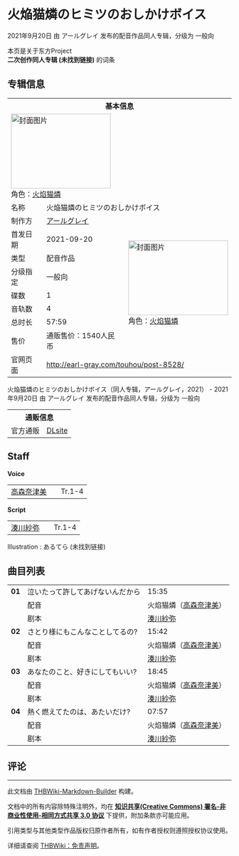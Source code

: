 # 火焔猫燐のヒミツのおしかけボイス

<!-- source html: G:\repos\THBWiki-Markdown-Builder\THBWikiMarkdown\Temp\main\0\03\ns0%3A%E7%81%AB%E7%84%94%E7%8C%AB%E7%87%90%E3%81%AE%E3%83%92%E3%83%9F%E3%83%84%E3%81%AE%E3%81%8A%E3%81%97%E3%81%8B%E3%81%91%E3%83%9C%E3%82%A4%E3%82%B9.html -->

2021年9月20日 由 アールグレイ  发布的配音作品同人专辑，分级为 一般向

本页是关于东方Project  
 **二次创作同人专辑 (未找到链接)** 的词条

## 专辑信息

<table><tbody><tr><th colspan="3">基本信息</th></tr><tr><td class="cover-artwork-mobile" colspan="2"><a href="./文件-火焔猫燐のヒミツのおしかけボイス封面.jpg.md" class="image" title="封面图片"><img alt="封面图片" src="https://upload.thwiki.cc/thumb/3/30/%E7%81%AB%E7%84%94%E7%8C%AB%E7%87%90%E3%81%AE%E3%83%92%E3%83%9F%E3%83%84%E3%81%AE%E3%81%8A%E3%81%97%E3%81%8B%E3%81%91%E3%83%9C%E3%82%A4%E3%82%B9%E5%B0%81%E9%9D%A2.jpg/224px-%E7%81%AB%E7%84%94%E7%8C%AB%E7%87%90%E3%81%AE%E3%83%92%E3%83%9F%E3%83%84%E3%81%AE%E3%81%8A%E3%81%97%E3%81%8B%E3%81%91%E3%83%9C%E3%82%A4%E3%82%B9%E5%B0%81%E9%9D%A2.jpg" decoding="async" loading="lazy" width="224" height="168" srcset="https://upload.thwiki.cc/thumb/3/30/%E7%81%AB%E7%84%94%E7%8C%AB%E7%87%90%E3%81%AE%E3%83%92%E3%83%9F%E3%83%84%E3%81%AE%E3%81%8A%E3%81%97%E3%81%8B%E3%81%91%E3%83%9C%E3%82%A4%E3%82%B9%E5%B0%81%E9%9D%A2.jpg/336px-%E7%81%AB%E7%84%94%E7%8C%AB%E7%87%90%E3%81%AE%E3%83%92%E3%83%9F%E3%83%84%E3%81%AE%E3%81%8A%E3%81%97%E3%81%8B%E3%81%91%E3%83%9C%E3%82%A4%E3%82%B9%E5%B0%81%E9%9D%A2.jpg 1.5x, https://upload.thwiki.cc/thumb/3/30/%E7%81%AB%E7%84%94%E7%8C%AB%E7%87%90%E3%81%AE%E3%83%92%E3%83%9F%E3%83%84%E3%81%AE%E3%81%8A%E3%81%97%E3%81%8B%E3%81%91%E3%83%9C%E3%82%A4%E3%82%B9%E5%B0%81%E9%9D%A2.jpg/448px-%E7%81%AB%E7%84%94%E7%8C%AB%E7%87%90%E3%81%AE%E3%83%92%E3%83%9F%E3%83%84%E3%81%AE%E3%81%8A%E3%81%97%E3%81%8B%E3%81%91%E3%83%9C%E3%82%A4%E3%82%B9%E5%B0%81%E9%9D%A2.jpg 2x" data-file-width="560" data-file-height="420"></a><div class="cover-char">角色：<a href="./火焰猫燐.md" title="火焰猫燐">火焰猫燐</a></div></td>
</tr><tr><td class="label">名称</td><td colspan="2"> 火焔猫燐のヒミツのおしかけボイス </td></tr><tr><td class="label">制作方</td><td><a href="./アールグレイ.md" title="アールグレイ">アールグレイ</a></td><td class="cover-artwork" rowspan="8" style="min-width:224px;"><a href="./文件-火焔猫燐のヒミツのおしかけボイス封面.jpg.md" class="image" title="封面图片"><img alt="封面图片" src="https://upload.thwiki.cc/thumb/3/30/%E7%81%AB%E7%84%94%E7%8C%AB%E7%87%90%E3%81%AE%E3%83%92%E3%83%9F%E3%83%84%E3%81%AE%E3%81%8A%E3%81%97%E3%81%8B%E3%81%91%E3%83%9C%E3%82%A4%E3%82%B9%E5%B0%81%E9%9D%A2.jpg/224px-%E7%81%AB%E7%84%94%E7%8C%AB%E7%87%90%E3%81%AE%E3%83%92%E3%83%9F%E3%83%84%E3%81%AE%E3%81%8A%E3%81%97%E3%81%8B%E3%81%91%E3%83%9C%E3%82%A4%E3%82%B9%E5%B0%81%E9%9D%A2.jpg" decoding="async" loading="lazy" width="224" height="168" srcset="https://upload.thwiki.cc/thumb/3/30/%E7%81%AB%E7%84%94%E7%8C%AB%E7%87%90%E3%81%AE%E3%83%92%E3%83%9F%E3%83%84%E3%81%AE%E3%81%8A%E3%81%97%E3%81%8B%E3%81%91%E3%83%9C%E3%82%A4%E3%82%B9%E5%B0%81%E9%9D%A2.jpg/336px-%E7%81%AB%E7%84%94%E7%8C%AB%E7%87%90%E3%81%AE%E3%83%92%E3%83%9F%E3%83%84%E3%81%AE%E3%81%8A%E3%81%97%E3%81%8B%E3%81%91%E3%83%9C%E3%82%A4%E3%82%B9%E5%B0%81%E9%9D%A2.jpg 1.5x, https://upload.thwiki.cc/thumb/3/30/%E7%81%AB%E7%84%94%E7%8C%AB%E7%87%90%E3%81%AE%E3%83%92%E3%83%9F%E3%83%84%E3%81%AE%E3%81%8A%E3%81%97%E3%81%8B%E3%81%91%E3%83%9C%E3%82%A4%E3%82%B9%E5%B0%81%E9%9D%A2.jpg/448px-%E7%81%AB%E7%84%94%E7%8C%AB%E7%87%90%E3%81%AE%E3%83%92%E3%83%9F%E3%83%84%E3%81%AE%E3%81%8A%E3%81%97%E3%81%8B%E3%81%91%E3%83%9C%E3%82%A4%E3%82%B9%E5%B0%81%E9%9D%A2.jpg 2x" data-file-width="560" data-file-height="420"></a><div class="cover-char">角色：<a href="./火焰猫燐.md" title="火焰猫燐">火焰猫燐</a></div></td>
</tr><tr><td class="label">首发日期</td><td>2021-09-20</td></tr><tr><td class="label">类型</td><td>配音作品</td></tr><tr><td class="label">分级指定</td><td>一般向</td></tr><tr><td class="label">碟数</td><td>1</td></tr><tr><td class="label">音轨数</td><td>4</td></tr><tr><td class="label">总时长</td><td>57:59</td></tr><tr><td class="label">售价</td><td>通贩售价：1540人民币</td></tr>
<tr><td class="label">官网页面</td><td colspan="2"><a rel="nofollow" class="external free" href="http://earl-gray.com/touhou/post-8528/">http://earl-gray.com/touhou/post-8528/</a></td></tr></tbody></table>

火焔猫燐のヒミツのおしかけボイス（同人专辑，アールグレイ，2021） - 2021年9月20日 由 アールグレイ  发布的配音作品同人专辑，分级为 一般向

<table><tbody><tr><th colspan="3">通贩信息</th></tr><tr><td class="label">官方通贩</td><td colspan="2"><a rel="nofollow" class="external text" href="http://www.dlsite.com/home/work/=/product_id/RJ343157.html">DLsite</a></td></tr></tbody></table>



## Staff
  
 **Voice**   

<table><tbody><tr><td><a href="/index.php?title=%E9%AB%98%E6%A3%AE%E5%A5%88%E6%B4%A5%E7%BE%8E&amp;action=edit&amp;redlink=1" class="new" title="高森奈津美（页面不存在）">高森奈津美</a></td><td></td><td>Tr.1-4</td></tr></tbody></table>

  
 **Script**   

<table><tbody><tr><td><a href="/index.php?title=%E6%B9%8A%E5%B7%9D%E7%B4%97%E5%BC%A5&amp;action=edit&amp;redlink=1" class="new" title="湊川紗弥（页面不存在）">湊川紗弥</a></td><td></td><td>Tr.1-4</td></tr></tbody></table>


Illustration
: あるてら (未找到链接)


## 曲目列表

<table><tbody><tr><td id="1" class="infoG"><b>01</b></td><td id="泣いたって許してあげないんだから" colspan="2" class="title">泣いたって許してあげないんだから<span class="thcsearchlinks"><a rel="nofollow" class="external text" href="https://cd.thwiki.cc?dub=高森奈津美&amp;script=湊川紗弥&amp;fromwiki=火焔猫燐のヒミツのおしかけボイス"><span title="搜索相似同人曲"></span></a></span></td><td class="time">15:35</td></tr><tr><td class="left"></td><td class="label">配音</td><td class="text" colspan="2">火焰猫燐（<a href="/index.php?title=%E9%AB%98%E6%A3%AE%E5%A5%88%E6%B4%A5%E7%BE%8E&amp;action=edit&amp;redlink=1" class="new" title="高森奈津美（页面不存在）">高森奈津美</a>）<span class="thcsearchlinks"><a rel="nofollow" class="external text" href="https://cd.thwiki.cc?dub=高森奈津美&amp;fromwiki=火焔猫燐のヒミツのおしかけボイス"><span></span></a></span></td></tr><tr><td class="left"></td><td class="label">剧本</td><td class="text" colspan="2"><a href="/index.php?title=%E6%B9%8A%E5%B7%9D%E7%B4%97%E5%BC%A5&amp;action=edit&amp;redlink=1" class="new" title="湊川紗弥（页面不存在）">湊川紗弥</a><span class="thcsearchlinks"><a rel="nofollow" class="external text" href="https://cd.thwiki.cc?script=湊川紗弥&amp;fromwiki=火焔猫燐のヒミツのおしかけボイス"><span></span></a></span></td></tr>
<tr><td id="2" class="infoG"><b>02</b></td><td id="さとり様にもこんなことしてるの?" colspan="2" class="title">さとり様にもこんなことしてるの?<span class="thcsearchlinks"><a rel="nofollow" class="external text" href="https://cd.thwiki.cc?dub=高森奈津美&amp;script=湊川紗弥&amp;fromwiki=火焔猫燐のヒミツのおしかけボイス"><span title="搜索相似同人曲"></span></a></span></td><td class="time">15:42</td></tr><tr><td class="left"></td><td class="label">配音</td><td class="text" colspan="2">火焰猫燐（<a href="/index.php?title=%E9%AB%98%E6%A3%AE%E5%A5%88%E6%B4%A5%E7%BE%8E&amp;action=edit&amp;redlink=1" class="new" title="高森奈津美（页面不存在）">高森奈津美</a>）<span class="thcsearchlinks"><a rel="nofollow" class="external text" href="https://cd.thwiki.cc?dub=高森奈津美&amp;fromwiki=火焔猫燐のヒミツのおしかけボイス"><span></span></a></span></td></tr><tr><td class="left"></td><td class="label">剧本</td><td class="text" colspan="2"><a href="/index.php?title=%E6%B9%8A%E5%B7%9D%E7%B4%97%E5%BC%A5&amp;action=edit&amp;redlink=1" class="new" title="湊川紗弥（页面不存在）">湊川紗弥</a><span class="thcsearchlinks"><a rel="nofollow" class="external text" href="https://cd.thwiki.cc?script=湊川紗弥&amp;fromwiki=火焔猫燐のヒミツのおしかけボイス"><span></span></a></span></td></tr>
<tr><td id="3" class="infoG"><b>03</b></td><td id="あなたのこと、好きにしてもいい?" colspan="2" class="title">あなたのこと、好きにしてもいい?<span class="thcsearchlinks"><a rel="nofollow" class="external text" href="https://cd.thwiki.cc?dub=高森奈津美&amp;script=湊川紗弥&amp;fromwiki=火焔猫燐のヒミツのおしかけボイス"><span title="搜索相似同人曲"></span></a></span></td><td class="time">18:45</td></tr><tr><td class="left"></td><td class="label">配音</td><td class="text" colspan="2">火焰猫燐（<a href="/index.php?title=%E9%AB%98%E6%A3%AE%E5%A5%88%E6%B4%A5%E7%BE%8E&amp;action=edit&amp;redlink=1" class="new" title="高森奈津美（页面不存在）">高森奈津美</a>）<span class="thcsearchlinks"><a rel="nofollow" class="external text" href="https://cd.thwiki.cc?dub=高森奈津美&amp;fromwiki=火焔猫燐のヒミツのおしかけボイス"><span></span></a></span></td></tr><tr><td class="left"></td><td class="label">剧本</td><td class="text" colspan="2"><a href="/index.php?title=%E6%B9%8A%E5%B7%9D%E7%B4%97%E5%BC%A5&amp;action=edit&amp;redlink=1" class="new" title="湊川紗弥（页面不存在）">湊川紗弥</a><span class="thcsearchlinks"><a rel="nofollow" class="external text" href="https://cd.thwiki.cc?script=湊川紗弥&amp;fromwiki=火焔猫燐のヒミツのおしかけボイス"><span></span></a></span></td></tr>
<tr><td id="4" class="infoG"><b>04</b></td><td id="熱く燃えてたのは、あたいだけ?" colspan="2" class="title">熱く燃えてたのは、あたいだけ?<span class="thcsearchlinks"><a rel="nofollow" class="external text" href="https://cd.thwiki.cc?dub=高森奈津美&amp;script=湊川紗弥&amp;fromwiki=火焔猫燐のヒミツのおしかけボイス"><span title="搜索相似同人曲"></span></a></span></td><td class="time">07:57</td></tr><tr><td class="left"></td><td class="label">配音</td><td class="text" colspan="2">火焰猫燐（<a href="/index.php?title=%E9%AB%98%E6%A3%AE%E5%A5%88%E6%B4%A5%E7%BE%8E&amp;action=edit&amp;redlink=1" class="new" title="高森奈津美（页面不存在）">高森奈津美</a>）<span class="thcsearchlinks"><a rel="nofollow" class="external text" href="https://cd.thwiki.cc?dub=高森奈津美&amp;fromwiki=火焔猫燐のヒミツのおしかけボイス"><span></span></a></span></td></tr><tr><td class="left"></td><td class="label">剧本</td><td class="text" colspan="2"><a href="/index.php?title=%E6%B9%8A%E5%B7%9D%E7%B4%97%E5%BC%A5&amp;action=edit&amp;redlink=1" class="new" title="湊川紗弥（页面不存在）">湊川紗弥</a><span class="thcsearchlinks"><a rel="nofollow" class="external text" href="https://cd.thwiki.cc?script=湊川紗弥&amp;fromwiki=火焔猫燐のヒミツのおしかけボイス"><span></span></a></span></td></tr></tbody></table>



## 评论




---

此文档由 [THBWiki-Markdown-Builder](https://github.com/Delsin-Yu/THBWiki-Markdown-Builder) 构建。

文档中的所有内容除特殊注明外，均在 [**知识共享(Creative Commons) 署名-非商业性使用-相同方式共享 3.0 协议**](https://creativecommons.org/licenses/by-sa/3.0/deed.zh-hans) 下提供，附加条款亦可能应用。

引用类型与其他类型作品版权归原作者所有，如有作者授权则遵照授权协议使用。

详细请查阅 [THBWiki：免责声明](https://thbwiki.cc/THBWiki:%E5%85%8D%E8%B4%A3%E5%A3%B0%E6%98%8E)。

